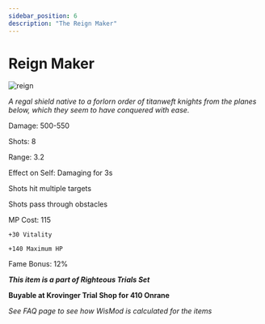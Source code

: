 ```yaml
---
sidebar_position: 6
description: "The Reign Maker"
---
```


# Reign Maker

![reign](https://i.imgur.com/Xgvwdfh.png)

<i>A regal shield native to a forlorn order of titanweft knights from the planes below, which they seem to have conquered with ease.</i>

Damage: 500-550

Shots: 8

Range: 3.2

Effect on Self: Damaging for 3s

Shots hit multiple targets

Shots pass through obstacles

MP Cost: 115

    +30 Vitality
    
    +140 Maximum HP

Fame Bonus: 12%

***This item is a part of Righteous Trials Set***

**Buyable at Krovinger Trial Shop for 410 Onrane**

*See FAQ page to see how WisMod is calculated for the items*
